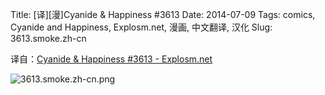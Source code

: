 Title: [译][漫]Cyanide & Happiness #3613
Date: 2014-07-09
Tags: comics, Cyanide and Happiness, Explosm.net, 漫画, 中文翻译, 汉化
Slug: 3613.smoke.zh-cn

译自：[Cyanide & Happiness #3613 - Explosm.net](http://explosm.net/comics/3613/)


![3613.smoke.zh-cn.png](/static/images/comics/3613.smoke.zh-cn.png)
